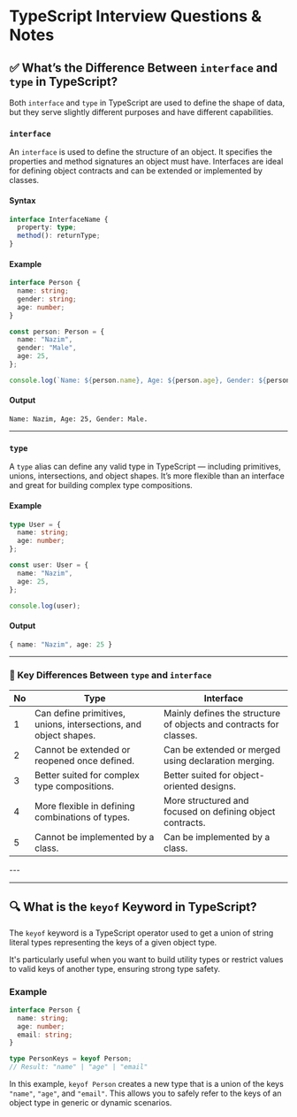 # TypeScript Interview Questions & Notes

## ✅ What’s the Difference Between `interface` and `type` in TypeScript?

Both `interface` and `type` in TypeScript are used to define the shape of data, but they serve slightly different purposes and have different capabilities.

### `interface`

An `interface` is used to define the structure of an object. It specifies the properties and method signatures an object must have. Interfaces are ideal for defining object contracts and can be extended or implemented by classes.

#### Syntax

```ts
interface InterfaceName {
  property: type;
  method(): returnType;
}
```

#### Example

```ts
interface Person {
  name: string;
  gender: string;
  age: number;
}

const person: Person = {
  name: "Nazim",
  gender: "Male",
  age: 25,
};

console.log(`Name: ${person.name}, Age: ${person.age}, Gender: ${person.gender}.`);
```

#### Output

```
Name: Nazim, Age: 25, Gender: Male.
```

---

### `type`

A `type` alias can define any valid type in TypeScript — including primitives, unions, intersections, and object shapes. It’s more flexible than an interface and great for building complex type compositions.

#### Example

```ts
type User = {
  name: string;
  age: number;
};

const user: User = {
  name: "Nazim",
  age: 25,
};

console.log(user);
```

#### Output

```ts
{ name: "Nazim", age: 25 }
```

---

### 🔑 Key Differences Between `type` and `interface`

<table>
  <thead>
    <tr>
      <th>No</th>
      <th>Type</th>
      <th>Interface</th>
    </tr>
  </thead>
  <tbody>
    <tr>
      <td>1</td>
      <td>Can define primitives, unions, intersections, and object shapes.</td>
      <td>Mainly defines the structure of objects and contracts for classes.</td>
    </tr>
    <tr>
      <td>2</td>
      <td>Cannot be extended or reopened once defined.</td>
      <td>Can be extended or merged using declaration merging.</td>
    </tr>
    <tr>
      <td>3</td>
      <td>Better suited for complex type compositions.</td>
      <td>Better suited for object-oriented designs.</td>
    </tr>
    <tr>
      <td>4</td>
      <td>More flexible in defining combinations of types.</td>
      <td>More structured and focused on defining object contracts.</td>
    </tr>
    <tr>
      <td>5</td>
      <td>Cannot be implemented by a class.</td>
      <td>Can be implemented by a class.</td>
    </tr>
  </tbody>
</table>
---


---

## 🔍 What is the `keyof` Keyword in TypeScript?

The `keyof` keyword is a TypeScript operator used to get a union of string literal types representing the keys of a given object type.

It's particularly useful when you want to build utility types or restrict values to valid keys of another type, ensuring strong type safety.

### Example

```ts
interface Person {
  name: string;
  age: number;
  email: string;
}

type PersonKeys = keyof Person;
// Result: "name" | "age" | "email"
```

In this example, `keyof Person` creates a new type that is a union of the keys `"name"`, `"age"`, and `"email"`. This allows you to safely refer to the keys of an object type in generic or dynamic scenarios.
